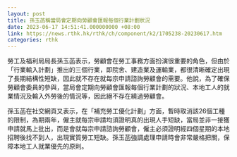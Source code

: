 ```yaml
---
layout: post
title: 孫玉菡稱當局會定期向勞顧會匯報每個行業計劃狀況
date: 2023-06-17 14:51:41.000000000 +08:00
link: https://news.rthk.hk/rthk/ch/component/k2/1705238-20230617.htm
categories: rthk
---
```


勞工及福利局局長孫玉菡表示，勞顧會在勞工事務方面扮演很重要的角色，但由於「行業輸入計劃」推出的三個行業，即院舍、建造業及運輸業，都很清晰確定出現了長期結構性短缺，因此就不存在就每宗申請諮詢勞顧會的需要。他說，為了確保勞顧會委員的參與，當局會定期向勞顧會匯報每個行業計劃的狀況、本地工人的就業情況及輸入外勞後的情況等，因此絕不存在繞過勞顧會。

孫玉菡在社交網頁又表示，在「補充勞工優化計劃」方面，暫時取消該26個工種的限制，為期兩年，僱主就每宗申請均須證明真的出現人手短缺，當局並非一接獲申請就馬上批出，而是會就每宗申請諮詢勞顧會，僱主必須證明經四個星期的本地招聘後找不到人，出現實質勞工短缺。孫玉菡強調處理申請時會非常嚴格把關，保障本地工人就業優先的原則。
